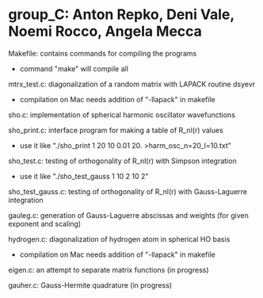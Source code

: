group_C: Anton Repko, Deni Vale, Noemi Rocco, Angela Mecca
======

Makefile: contains commands for compiling the programs
- command "make" will compile all

mtrx_test.c: diagonalization of a random matrix with LAPACK routine dsyevr
- compilation on Mac needs addition of "-llapack" in makefile

sho.c: implementation of spherical harmonic oscillator wavefunctions

sho_print.c: interface program for making a table of R_nl(r) values
- use it like "./sho_print 1 20 10 0.01 20. >harm_osc_n=20_l=10.txt"

sho_test.c: testing of orthogonality of R_nl(r) with Simpson integration
- use it like "./sho_test_gauss 1 10 2 10 2"

sho_test_gauss.c: testing of orthogonality of R_nl(r) with Gauss-Laguerre integration

gauleg.c: generation of Gauss-Laguerre abscissas and weights (for given exponent and scaling)

hydrogen.c: diagonalization of hydrogen atom in spherical HO basis
- compilation on Mac needs addition of "-llapack" in makefile

eigen.c: an attempt to separate matrix functions (in progress)

gauher.c: Gauss-Hermite quadrature (in progress)
